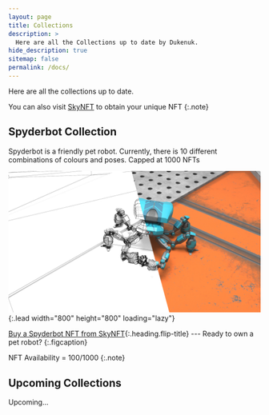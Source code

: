 ```yaml
---
layout: page
title: Collections
description: >
  Here are all the Collections up to date by Dukenuk.
hide_description: true
sitemap: false
permalink: /docs/
---
```


Here are all the collections up to date.

You can also visit [SkyNFT](https://skynft.org/collections/Spyderbot) to obtain your unique NFT
{:.note}


## Spyderbot Collection

Spyderbot is a friendly pet robot. Currently, there is 10 different combinations of colours and poses. Capped at 1000 NFTs

![Full-width image](/assets/img/wireframe_all.jpg?raw=true){:.lead width="800" height="800" loading="lazy"}

[Buy a Spyderbot NFT from SkyNFT](https://skyngt.org/collections/Spyderbot){:.heading.flip-title} --- Ready to own a pet robot?
{:.figcaption}

NFT Availability = 100/1000
{:.note}



## Upcoming Collections

Upcoming...

